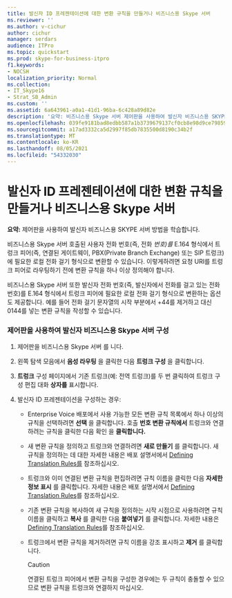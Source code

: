 ```yaml
---
title: 발신자 ID 프레젠테이션에 대한 변환 규칙을 만들거나 비즈니스용 Skype 서버
ms.reviewer: ''
ms.author: v-cichur
author: cichur
manager: serdars
audience: ITPro
ms.topic: quickstart
ms.prod: skype-for-business-itpro
f1.keywords:
- NOCSH
localization_priority: Normal
ms.collection:
- IT_Skype16
- Strat_SB_Admin
ms.custom: ''
ms.assetid: 6a643961-a0a1-41d1-96ba-6c428a89d82e
description: '요약: 비즈니스용 Skype 서버 제어판을 사용하여 발신자 비즈니스용 SKYPE 서버 방법을 학습합니다.'
ms.openlocfilehash: 039fe9181bad8edbb587a1b3739679137cf0cb8e98d9ce79859ae7a5e73a4e0d
ms.sourcegitcommit: a17ad3332ca5d2997f85db7835500d8190c34b2f
ms.translationtype: MT
ms.contentlocale: ko-KR
ms.lasthandoff: 08/05/2021
ms.locfileid: "54332030"
---
```

# <a name="create-or-modify-a-translation-rule-for-caller-id-presentation-in-skype-for-business-server"></a>발신자 ID 프레젠테이션에 대한 변환 규칙을 만들거나 비즈니스용 Skype 서버

**요약:** 제어판을 사용하여 발신자 비즈니스용 SKYPE 서버 방법을 학습합니다.

비즈니스용 Skype 서버 호출된 사용자 전화 번호(즉, 전화 _번호)를_ E.164 형식에서 트렁크 피어(즉, 연결된 게이트웨이, PBX(Private Branch Exchange) 또는 SIP 트렁크)에 필요한 로컬 전화 걸기 형식으로 변환할 수 있습니다. 이렇게하려면 요청 URI를 트렁크 피어로 라우팅하기 전에 변환 규칙을 하나 이상 정의해야 합니다.

비즈니스용 Skype 서버 또한 발신자 전화 번호(즉, 발신자에서 전화를 걸고 있는 전화 번호)를 E.164 형식에서 트렁크 피어에 필요한 로컬 전화 걸기 형식으로 변환하는 옵션도 제공합니다. 예를 들어 전화 걸기 문자열의 시작 부분에서 +44를 제거하고 대신 0144를 넣는 변환 규칙을 작성할 수 있습니다.

### <a name="to-configure-caller-id-by-using-skype-for-business-server-control-panel"></a>제어판을 사용하여 발신자 비즈니스용 Skype 서버 구성

1. 제어판을 비즈니스용 Skype 서버 를 니다.

2. 왼쪽 탐색 모음에서 **음성 라우팅** 을 클릭한 다음 **트렁크 구성** 을 클릭합니다.

3. **트렁크** 구성 페이지에서 기존 트렁크(예: 전역 트렁크)를 두 번 클릭하여 트렁크 구성 편집 대화 **상자를** 표시합니다. 

4. 발신자 ID 프레젠테이션을 구성하는 경우:

   - Enterprise Voice 배포에서 사용 가능한 모든 변환 규칙 목록에서 하나 이상의 규칙을 선택하려면 **선택** 을 클릭합니다. 호출 **번호 변환 규칙에서** 트렁크와 연결하려는 규칙을 클릭한 다음 확인 을 **클릭합니다.**

   - 새 변환 규칙을 정의하고 트렁크와 연결하려면 **새로 만들기** 를 클릭합니다. 새 규칙을 정의하는 데 대한 자세한 내용은 배포 설명서에서  [Defining Translation Rules를](/previous-versions/office/lync-server-2013/lync-server-2013-defining-translation-rules) 참조하십시오.

   - 트렁크와 이미 연결된 변환 규칙을 편집하려면 규칙 이름을 클릭한 다음 **자세한 정보 표시** 를 클릭합니다. 자세한 내용은 배포 설명서에서 [Defining Translation Rules](/previous-versions/office/lync-server-2013/lync-server-2013-defining-translation-rules)를 참조하십시오.

   - 기존 변환 규칙을 복사하여 새 규칙을 정의하는 시작 시점으로 사용하려면 규칙 이름을 클릭하고 **복사** 를 클릭한 다음 **붙여넣기** 를 클릭합니다. 자세한 내용은 [Defining Translation Rules](/previous-versions/office/lync-server-2013/lync-server-2013-defining-translation-rules)를 참조하십시오.

   - 트렁크에서 변환 규칙을 제거하려면 규칙 이름을 강조 표시하고 **제거** 를 클릭합니다.

     > [!CAUTION]
     > 연결된 트렁크 피어에서 변환 규칙을 구성한 경우에는 두 규칙이 충돌할 수 있으므로 변환 규칙을 트렁크와 연결하지 마십시오.